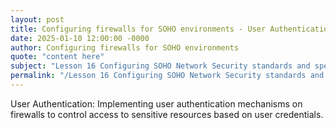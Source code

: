 ```yaml
---
layout: post
title: Configuring firewalls for SOHO environments - User Authentication
date: 2025-01-10 12:00:00 -0000
author: Configuring firewalls for SOHO environments
quote: "content here"
subject: "Lesson 16 Configuring SOHO Network Security standards and specifications"
permalink: "/Lesson 16 Configuring SOHO Network Security standards and specifications/Configuring firewalls for SOHO environments/Configuring firewalls for SOHO environments - User Authentication"
---
```


User Authentication: Implementing user authentication mechanisms on firewalls to control access to sensitive resources based on user credentials.
